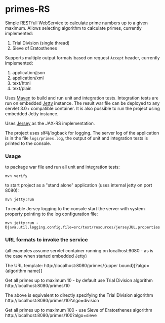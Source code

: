 primes-RS
=========
Simple RESTfull WebService to calculate prime numbers up to a given maximum.
Allows selecting algorithm to calculate primes, currently implemented:

1. Trial Division (single thread)
2. Sieve of Eratosthenes

Supports multiple output formats based on request `Accept` header, currently implemented:

1. application/json
2. application/xml
3. text/html
4. text/plain

Uses [Maven](http://maven.apache.org/) to build and run unit and integration tests. Integration tests are run on embedded [Jetty](http://www.eclipse.org/jetty/) instance.
The result war file can be deployed to any servlet 3.0+ compatible container. It is also possible to run the project using embedded Jetty instance. 

Uses [Jersey](https://jersey.java.net/) as the JAX-RS implementation.

The project uses slf4j/logback for logging. The server log of the application is in the file `logs/primes.log`, the output of unit and integration tests is printed to the console.

### Usage
to package war file and run all unit and integration tests:

`mvn verify`

to start project as a "stand alone" application (uses internal jetty on port 8080):

`mvn jetty:run`

To enable Jersey logging to the console start the server with system property pointing to the log configuration file:

`mvn jetty:run -Djava.util.logging.config.file=src/test/resources/jerseyJUL.properties`

### URL formats to invoke the service
(all examples assume servlet container running on localhost:8080 - as is the case when started embedded Jetty)

The URL template:
http://localhost:8080/primes/{upper bound}[?algo={algorithm name}]

Get all primes up to maximum 10 - by default use Trial Division algorithm
http://localhost:8080/primes/10

The above is equivalent to directly specifying the Trial Division algorithm
http://localhost:8080/primes/10?algo=division

Get all primes up to maximum 100 - use Sieve of Eratosthenes algorithm
http://localhost:8080/primes/100?algo=sieve

